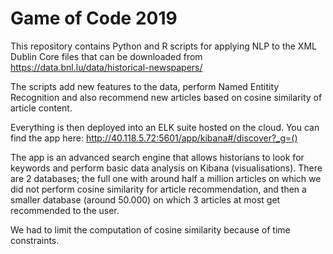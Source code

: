 # Game of Code 2019

This repository contains Python and R scripts for applying NLP to the XML Dublin Core files that can be downloaded from https://data.bnl.lu/data/historical-newspapers/

The scripts add new features to the data, perform Named Entitity Recognition and also recommend new articles based on cosine similarity of article content. 

Everything is then deployed into an ELK suite hosted on the cloud. You can find the app here: http://40.118.5.72:5601/app/kibana#/discover?_g=()

The app is an advanced search engine that allows historians to look for keywords and perform basic data analysis on Kibana (visualisations). There are 2 databases; the full one with around half a million articles on which we did not perform cosine similarity for article recommendation, and then a smaller database (around 50.000) on which 3 articles at most get recommended to the user. 

We had to limit the computation of cosine similarity because of time constraints.
